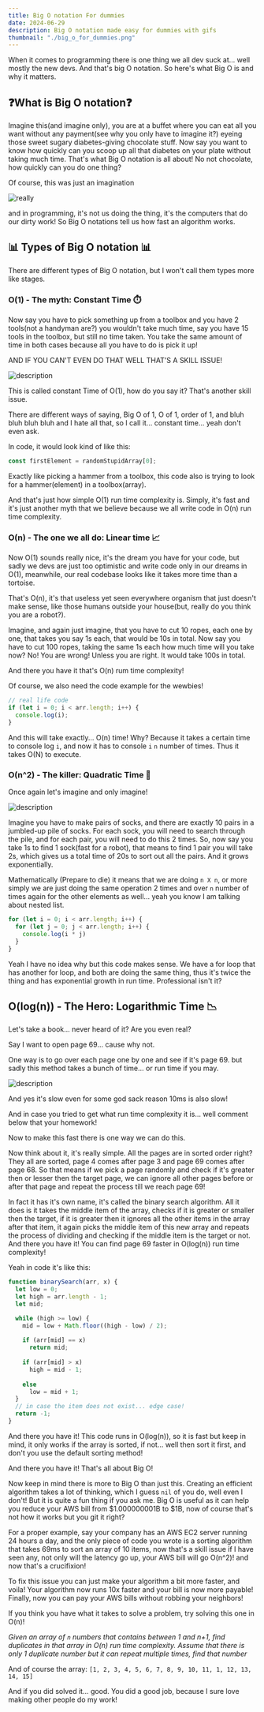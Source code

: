 ```yaml
---
title: Big O notation For dummies
date: 2024-06-29
description: Big O notation made easy for dummies with gifs
thumbnail: "./big_o_for_dummies.png"
---
```


When it comes to programming there is one thing we all dev suck at... well mostly the new devs. And that's big O notation. So here's what Big O is and why it matters.

## ❓What is Big O notation❓
Imagine this(and imagine only), you are at a buffet where you can eat all you want without any payment(see why you only have to imagine it?) eyeing those sweet sugary diabetes-giving chocolate stuff. Now say you want to know how quickly can you scoop up all that diabetes on your plate without taking much time. That's what Big O notation is all about! No not chocolate, how quickly can you do one thing?

Of course, this was just an imagination

![really](https://dev-to-uploads.s3.amazonaws.com/uploads/articles/te2uj84p2oi4os44w8g1.gif)

and in programming, it's not us doing the thing, it's the computers that do our dirty work! So Big O notations tell us how fast an algorithm works.

## 📊 Types of Big O notation 📊

There are different types of Big O notation, but I won't call them types more like stages.

### O(1) - The myth: Constant Time ⏱️

Now say you have to pick something up from a toolbox and you have 2 tools(not a handyman are?) you wouldn't take much time, say you have 15 tools in the toolbox, but still no time taken. You take the same amount of time in both cases because all you have to do is pick it up! 

AND IF YOU CAN'T EVEN DO THAT WELL THAT'S A SKILL ISSUE!

![description](https://dev-to-uploads.s3.amazonaws.com/uploads/articles/sur34hk4dmgs133lri5x.png)

This is called constant Time of O(1), how do you say it? That's another skill issue.

There are different ways of saying, Big O of 1, O of 1, order of 1, and bluh bluh bluh bluh and I hate all that, so I call it... constant time... yeah don't even ask.

In code, it would look kind of like this:
```js
const firstElement = randomStupidArray[0];
```

Exactly like picking a hammer from a toolbox, this code also is trying to look for a hammer(element) in a toolbox(array).

And that's just how simple O(1) run time complexity is. Simply, it's fast and it's just another myth that we believe because we all write code in O(n) run time complexity.

### O(n) - The one we all do: Linear time 📈

Now O(1) sounds really nice, it's the dream you have for your code, but sadly we devs are just too optimistic and write code only in our dreams in O(1), meanwhile, our real codebase looks like it takes more time than a tortoise.

That's O(n), it's that useless yet seen everywhere organism that just doesn't make sense, like those humans outside your house(but, really do you think you are a robot?).

Imagine, and again just imagine, that you have to cut 10 ropes, each one by one, that takes you say 1s each, that would be 10s in total. Now say you have to cut 100 ropes, taking the same 1s each how much time will you take now? No! You are wrong! Unless you are right. It would take 100s in total.

And there you have it that's O(n) rum time complexity!

Of course, we also need the code example for the wewbies!
```js
// real life code
if (let i = 0; i < arr.length; i++) {
  console.log(i);
}
```

And this will take exactly... O(n) time! Why? Because it takes a certain time to console log `i`, and now it has to console `i` `n` number of times. Thus it takes O(N) to execute.

### O(n^2) - The killer: Quadratic Time 🔳

Once again let's imagine and only imagine!

![description](https://dev-to-uploads.s3.amazonaws.com/uploads/articles/3odrzy08kgxll01782fr.png)

Imagine you have to make pairs of socks, and there are exactly 10 pairs in a jumbled-up pile of socks. For each sock, you will need to search through the pile, and for each pair, you will need to do this 2 times. So, now say you take 1s to find 1 sock(fast for a robot), that means to find 1 pair you will take 2s, which gives us a total time of 20s to sort out all the pairs. And it grows exponentially.

Mathematically (Prepare to die) it means that we are doing `n X n`, or more simply we are just doing the same operation 2 times and over `n` number of times again for the other elements as well... yeah you know I am talking about nested list.

```js
for (let i = 0; i < arr.length; i++) {
  for (let j = 0; j < arr.length; i++) {
    console.log(i * j)
  }
}
```

Yeah I have no idea why but this code makes sense. We have a for loop that has another for loop, and both are doing the same thing, thus it's twice the thing and has exponential growth in run time. Professional isn't it?

## O(log(n)) - The Hero: Logarithmic Time 📉

Let's take a book... never heard of it? Are you even real?

Say I want to open page 69... cause why not.

One way is to go over each page one by one and see if it's page 69. but sadly this method takes a bunch of time... or run time if you may.

![description](https://dev-to-uploads.s3.amazonaws.com/uploads/articles/nvdkr9txqyk17ha5ve80.png)

And yes it's slow even for some god sack reason 10ms is also slow!

And in case you tried to get what run time complexity it is... well comment below that your homework!

Now to make this fast there is one way we can do this.

Now think about it, it's really simple. All the pages are in sorted order right? They all are sorted, page 4 comes after page 3 and page 69 comes after page 68. So that means if we pick a page randomly and check if it's greater then or lesser then the target page, we can ignore all other pages before or after that page and repeat the process till we reach page 69!

In fact it has it's own name, it's called the binary search algorithm. All it does is it takes the middle item of the array, checks if it is greater or smaller then the target, if it is greater then it ignores all the other items in the array after that item, it again picks the middle item of this new array and repeats the process of dividing and checking if the middle item is the target or not. And there you have it! You can find page 69 faster in O(log(n)) run time complexity!

Yeah in code it's like this:

```js
function binarySearch(arr, x) {    
  let low = 0;
  let high = arr.length - 1;
  let mid;

  while (high >= low) {
    mid = low + Math.floor((high - low) / 2);
 
    if (arr[mid] == x)
      return mid;
 
    if (arr[mid] > x)
      high = mid - 1;
            
    else 
      low = mid + 1;
  }
  // in case the item does not exist... edge case!
  return -1;
}
```

And there you have it! This code runs in O(log(n)), so it is fast but keep in mind, it only works if the array is sorted, if not... well then sort it first, and don't you use the default sorting method!

And there you have it! That's all about Big O!

Now keep in mind there is more to Big O than just this. Creating an efficient algorithm takes a lot of thinking, which I guess `nil` of you do, well even I don't! But it is quite a fun thing if you ask me. Big O is useful as it can help you reduce your AWS bill from $1.000000001B to $1B, now of course that's not how it works but you git it right?

For a proper example, say your company has an AWS EC2 server running 24 hours a day, and the only piece of code you wrote is a sorting algorithm that takes 69ms to sort an array of 10 items, now that's a skill issue if I have seen any, not only will the latency go up, your AWS bill will go O(n^2)! and now that's a crucifixion!

To fix this issue you can just make your algorithm a bit more faster, and voila! Your algorithm now runs 10x faster and your bill is now more payable! Finally, now you can pay your AWS bills without robbing your neighbors!

If you think you have what it takes to solve a problem, try solving this one in O(n)!

_Given an array of `n` numbers that contains between 1 and n+1, find duplicates in that array in O(n) run time complexity. Assume that there is only 1 duplicate number but it can repeat multiple times, find that number_

And of course the array: `[1, 2, 3, 4, 5, 6, 7, 8, 9, 10, 11, 1, 12, 13, 14, 15]`

And if you did solved it... good. You did a good job, because I sure love making other people do my work!


